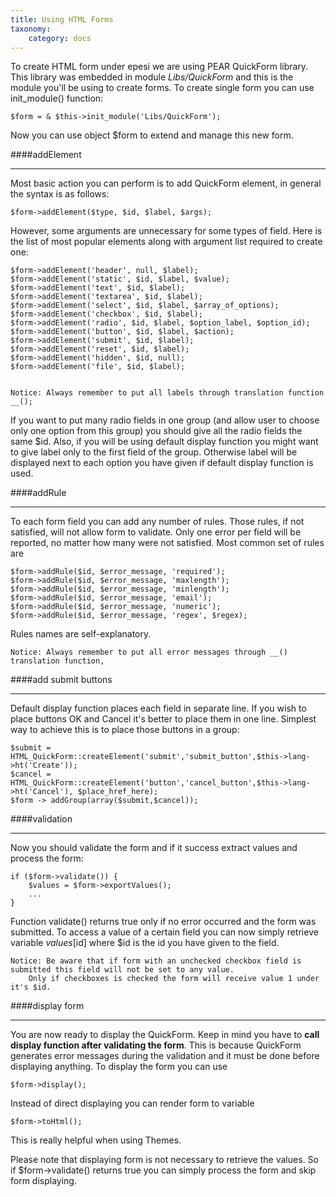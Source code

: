 ```yaml
---
title: Using HTML Forms
taxonomy:
    category: docs
---
```


To create HTML form under epesi we are using PEAR QuickForm library. This library was embedded in module _Libs/QuickForm_ and this is the module you'll be using to create forms. To create single form you can use init_module() function:

	$form = & $this->init_module('Libs/QuickForm');

Now you can use object $form to extend and manage this new form.

####addElement
___

Most basic action you can perform is to add QuickForm element, in general the syntax is as follows:

	$form->addElement($type, $id, $label, $args);

However, some arguments are unnecessary for some types of field. Here is the list of most popular elements along with argument list required to create one:

	$form->addElement('header', null, $label);
	$form->addElement('static', $id, $label, $value);
	$form->addElement('text', $id, $label);
	$form->addElement('textarea', $id, $label);
	$form->addElement('select', $id, $label, $array_of_options);
	$form->addElement('checkbox', $id, $label);
	$form->addElement('radio', $id, $label, $option_label, $option_id);
	$form->addElement('button', $id, $label, $action);
	$form->addElement('submit', $id, $label);
	$form->addElement('reset', $id, $label);
	$form->addElement('hidden', $id, null);
	$form->addElement('file', $id, $label);
	

	Notice: Always remember to put all labels through translation function __(); 

If you want to put many radio fields in one group (and allow user to choose only one option from this group) you should give all the radio fields the same $id. Also, if you will be using default display function you might want to give label only to the first field of the group. Otherwise label will be displayed next to each option you have given if default display function is used.

####addRule
___

To each form field you can add any number of rules. Those rules, if not satisfied, will not allow form to validate. Only one error per field will be reported, no matter how many were not satisfied. Most common set of rules are

	$form->addRule($id, $error_message, 'required');
	$form->addRule($id, $error_message, 'maxlength');
	$form->addRule($id, $error_message, 'minlength');
	$form->addRule($id, $error_message, 'email');
	$form->addRule($id, $error_message, 'numeric');
	$form->addRule($id, $error_message, 'regex', $regex);

Rules names are self-explanatory.

	Notice: Always remember to put all error messages through __() translation function, 

####add submit buttons
___

Default display function places each field in separate line. If you wish to place buttons OK and Cancel it's better to place them in one line. Simplest way to achieve this is to place those buttons in a group:

	$submit = HTML_QuickForm::createElement('submit','submit_button',$this->lang->ht('Create'));
	$cancel = HTML_QuickForm::createElement('button','cancel_button',$this->lang->ht('Cancel'), $place_href_here);
	$form -> addGroup(array($submit,$cancel));

####validation
___

Now you should validate the form and if it success extract values and process the form:

	if ($form->validate()) {
		$values = $form->exportValues();
		...
	}

Function validate() returns true only if no error occurred and the form was submitted. To access a value of a certain field you can now simply retrieve variable $values[$id] where $id is the id you have given to the field.

	Notice: Be aware that if form with an unchecked checkbox field is submitted this field will not be set to any value.
        Only if checkboxes is checked the form will receive value 1 under it's $id.

####display form
___

You are now ready to display the QuickForm. Keep in mind you have to **call display function after validating the form**. This is because QuickForm generates error messages during the validation and it must be done before displaying anything. To display the form you can use

	$form->display();

Instead of direct displaying you can render form to variable

	$form->toHtml();

This is really helpful when using Themes.

Please note that displaying form is not necessary to retrieve the values. So if $form->validate() returns true you can simply process the form and skip form displaying.